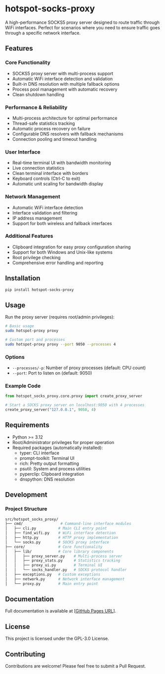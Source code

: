 # hotspot-socks-proxy

A high-performance SOCKS5 proxy server designed to route traffic through WiFi interfaces. Perfect for scenarios where you need to ensure traffic goes through a specific network interface.

## Features

### Core Functionality

- SOCKS5 proxy server with multi-process support
- Automatic WiFi interface detection and validation
- Built-in DNS resolution with multiple fallback options
- Process pool management with automatic recovery
- Clean shutdown handling

### Performance & Reliability

- Multi-process architecture for optimal performance
- Thread-safe statistics tracking
- Automatic process recovery on failure
- Configurable DNS resolvers with fallback mechanisms
- Connection pooling and timeout handling

### User Interface

- Real-time terminal UI with bandwidth monitoring
- Live connection statistics
- Clean terminal interface with borders
- Keyboard controls (Ctrl-C to exit)
- Automatic unit scaling for bandwidth display

### Network Management

- Automatic WiFi interface detection
- Interface validation and filtering
- IP address management
- Support for both wireless and fallback interfaces

### Additional Features

- Clipboard integration for easy proxy configuration sharing
- Support for both Windows and Unix-like systems
- Root privilege checking
- Comprehensive error handling and reporting

## Installation

```bash
pip install hotspot-socks-proxy
```

## Usage

Run the proxy server (requires root/admin privileges):

```bash
# Basic usage
sudo hotspot-proxy proxy

# Custom port and processes
sudo hotspot-proxy proxy --port 9050 --processes 4
```

### Options

- `--processes/-p`: Number of proxy processes (default: CPU count)
- `--port`: Port to listen on (default: 9050)

### Example Code

```python
from hotspot_socks_proxy.core.proxy import create_proxy_server

# Start a SOCKS proxy server on localhost:9050 with 4 processes
create_proxy_server("127.0.0.1", 9050, 4)
```

## Requirements

- Python >= 3.12
- Root/Administrator privileges for proper operation
- Required packages (automatically installed):
    - typer: CLI interface
    - prompt-toolkit: Terminal UI
    - rich: Pretty output formatting
    - psutil: System and process utilities
    - pyperclip: Clipboard integration
    - dnspython: DNS resolution

## Development

### Project Structure

```bash
src/hotspot_socks_proxy/
├── cmd/                 # Command-line interface modules
│   ├── cli.py          # Main CLI entry point
│   ├── find_wifi.py    # WiFi interface detection
│   ├── http.py         # HTTP proxy implementation
│   └── socks.py        # SOCKS proxy interface
├── core/               # Core functionality
│   ├── lib/            # Core library components
│   │   ├── proxy_server.py    # Multi-process server
│   │   ├── proxy_stats.py     # Statistics tracking
│   │   ├── proxy_ui.py        # Terminal UI
│   │   └── socks_handler.py   # SOCKS protocol handler
│   ├── exceptions.py   # Custom exceptions
│   ├── network.py      # Network interface management
│   └── proxy.py        # Main entry point
```

## Documentation

Full documentation is available at [[GitHub Pages URL](https://tadeasf.github.io/hotspot_socks_proxy)].

## License

This project is licensed under the GPL-3.0 License.

## Contributing

Contributions are welcome! Please feel free to submit a Pull Request.
